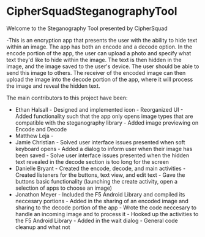 # CipherSquadSteganographyTool
Welcome to the Steganography Tool presented by CipherSquad

-This is an encryption app that presents the user with the ability to hide text within an image. The app has both an encode and a decode option. In the encode portion of the app, the user can upload a photo and specify what text they'd like to hide within the image. The text is then hidden in the image, and the image saved to the user's device. The user should be able to send this image to others. The receiver of the encoded image can then upload the image into the decode portion of the app, where it will process the image and reveal the hidden text.
  
The main contributors to this project have been:

  - Ethan Halsall   -   Designed and implemented icon
                    -   Reorganized UI
                    -   Added functionality such that the app only opens image types that are compatible with the steganography library
                    -   Added image previewing on Encode and Decode
  - Matthew Leja    -   
  - Jamie Christian -   Solved user interface issues presented when soft keyboard opens
                    -   Added a dialog to inform user when their image has been saved
                    -   Solve user interface issues presented when the hidden text revealed in the decode section is too long for the screen
  - Danielle Bryant -   Created the encode, decode, and main activities
                    -   Created listeners for the buttons, text view, and edit text
                    -   Gave the buttons basic functionality (launching the create activity, open a selection of apps to choose an image)
  - Jonathon Meyer  -   Included the F5 Android Library and compiled its neccesary portions
                    -   Added in the sharing of an encoded image and sharing to the decode portion of the app
                    -   Wrote the code neccesary to handle an incoming image and to process it
                    -   Hooked up the activities to the F5 Android Library
                    -   Added in the wait dialog
                    -   General code cleanup and what not

